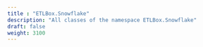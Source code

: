 ```yaml
---
title : "ETLBox.Snowflake"
description: "All classes of the namespace ETLBox.Snowflake"
draft: false
weight: 3100
---
```

